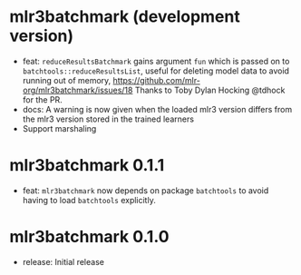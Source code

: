 # mlr3batchmark (development version)

* feat: `reduceResultsBatchmark` gains argument `fun` which is passed on to `batchtools::reduceResultsList`, useful for deleting model data to avoid running out of memory, https://github.com/mlr-org/mlr3batchmark/issues/18 Thanks to Toby Dylan Hocking @tdhock for the PR.
* docs: A warning is now given when the loaded mlr3 version differs from the
mlr3 version stored in the trained learners
* Support marshaling

# mlr3batchmark 0.1.1

* feat: `mlr3batchmark` now depends on package `batchtools` to avoid having to load `batchtools` explicitly.

# mlr3batchmark 0.1.0

* release: Initial release

